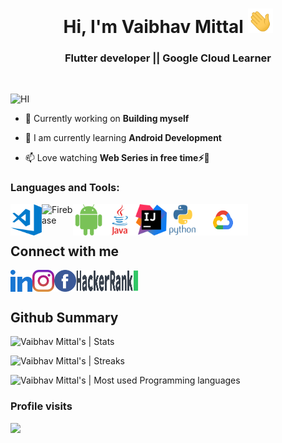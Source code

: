 <h1 align="center">Hi, I'm Vaibhav Mittal <img src="https://github.com/vaibhavmittal2000/QwikLabs/blob/main/assets/hi.gif" width="40px" /> </h1>
<h3 align="center">Flutter developer || Google Cloud Learner</h3>
<br />

![HI](https://user-images.githubusercontent.com/84865211/133631704-6071b816-502f-41bc-8bac-65246aa07962.jpeg)


- 🔭 Currently working on **Building myself**

- 🧠 I am currently learning **Android Development**

- 📫 Love watching **Web Series in free time⚡🙂**


### Languages and Tools:

<img align="left" src="https://github.com/vaibhavmittal2000/QwikLabs/blob/main/assets/vscode.png" alt="VScode" width="50" height="50" />
<img align="left" src="https://www.vectorlogo.zone/logos/firebase/firebase-icon.svg" alt="Firebase" width="50" height="50" /></p>
<img align="left" src="https://github.com/vaibhavmittal2000/QwikLabs/blob/main/assets/android.png" alt="Android" width="50" height="50" /></p>
<img align="left" src="https://github.com/vaibhavmittal2000/QwikLabs/blob/main/assets/java.svg" alt="Java" width="50" height="50" /></p>
<img align="left" src="https://github.com/vaibhavmittal2000/QwikLabs/blob/main/assets/intellij-idea.svg" alt="IntellijIdea" width="50" height="50" /></p>
<img align="left" src="https://raw.githubusercontent.com/devicons/devicon/master/icons/python/python-original-wordmark.svg" alt="python" width="50" height="50" /></p>
<img align="left" src="https://github.com/vaibhavmittal2000/QwikLabs/blob/main/assets/google_cloud.png" alt="GoogleCoud" width="80" height="50" /></p>
<br />
<br />


## Connect with me
<a href="https://www.linkedin.com/in/vaibhav-mittal-2000/"><img align="left" alt="LinkedIn" height="35" width="35" src="https://github.com/vaibhavmittal2000/QwikLabs/blob/main/assets/linkedin.svg"/></a>
<a href="https://www.instagram.com/vaibhavmittal2000/"><img align="left" alt="Instagram" height="35" width="35" src="https://github.com/vaibhavmittal2000/QwikLabs/blob/main/assets/instagram.png"/></a>
<a href="https://www.facebook.com/vaibhavmittal.7876695499/"><img align="left" alt="Facebook" height="35" width="35" src="https://github.com/vaibhavmittal2000/QwikLabs/blob/main/assets/facebook.png" /></a>
<a href="https://www.facebook.com/vaibhavmittal.7876695499/"><img align="left" alt="HackerRank" height="35" width="100" src="https://github.com/vaibhavmittal2000/QwikLabs/blob/main/assets/HackerRank.png" /></a>
<br />
<br />


## Github Summary

<p align="left"><img src="https://github-readme-stats.vercel.app/api?username=vaibhavmittal2000&show_icons=true&theme=gotham&count_private=true" alt="Vaibhav Mittal's | Stats"></p>
<p align="left"><img src="https://github-readme-streak-stats.herokuapp.com/?user=vaibhavmittal2000&&theme=gotham" alt="Vaibhav Mittal's | Streaks"></p>
<p align="left"><img src="https://github-readme-stats.vercel.app/api/top-langs/?username=vaibhavmittal2000&theme=gotham" alt="Vaibhav Mittal's | Most used Programming languages"></p>

### Profile visits
<img src='https://profile-counter.glitch.me/vaibhavmittal2000/count.svg' width='auto'>
